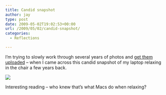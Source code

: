 ```yaml
---
title: Candid snapshot
author: jay
type: post
date: 2009-05-02T19:02:53+00:00
url: /2009/05/02/candid-snapshot/
categories:
  - Reflections

---
```

I’m trying to slowly work through several years of photos and [get them uploaded][1] &#8211; when I came across this candid snapshot of my laptop relaxing in the chair a few years back.

![][2]

Interesting reading &#8211; who knew that’s what Macs do when relaxing?

 [1]: http://photos.littleriverview.org/
 [2]: https://photos.smugmug.com/photos/526388518_tLkqZ-M.jpg